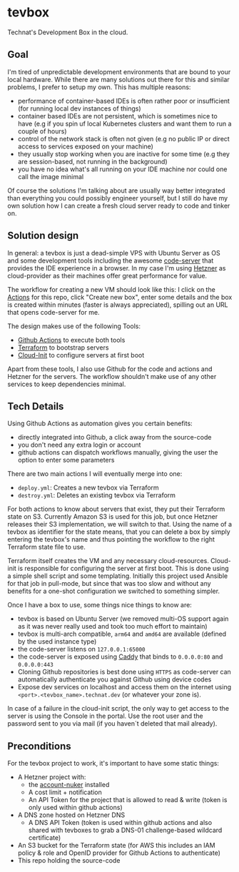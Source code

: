 # tevbox

Technat's Development Box in the cloud.

## Goal

I'm tired of unpredictable development environments that are bound to your local hardware. While there are many solutions out there for this and similar problems, I prefer to setup my own. This has multiple reasons:
- performance of container-based IDEs is often rather poor or insufficient (for running local dev instances of things)
- container based IDEs are not persistent, which is sometimes nice to have (e.g if you spin uf local Kubernetes clusters and want them to run a couple of hours)
- control of the network stack is often not given (e.g no public IP or direct access to services exposed on your machine)
- they usually stop working when you are inactive for some time (e.g they are session-based, not running in the background)
- you have no idea what's all running on your IDE machine nor could one call the image minimal

Of course the solutions I'm talking about are usually way better integrated than everything you could possibly engineer yourself, but I still do have my own solution how I can create a fresh cloud server ready to code and tinker on.

## Solution design

In general: a tevbox is just a dead-simple VPS with Ubuntu Server as OS and some development tools including the awesome [code-server](https://github.com/coder/code-server) that provides the IDE experience in a browser. In my case I'm using [Hetzner](http://hetzner.de/) as cloud-provider as their machines offer great performance for value. 

The workflow for creating a new VM should look like this: I click on the [Actions](https://github.com/the-technat/tevbox/actions) for this repo, click "Create new box", enter some details and the box is created within minutes (faster is always appreciated), spilling out an URL that opens code-server for me.

The design makes use of the following Tools:
- [Github Actions](https://docs.github.com/en/actions) to execute both tools
- [Terraform](https://terraform.io) to bootstrap servers
- [Cloud-Init](https://cloudinit.readthedocs.io/en/latest/index.html) to configure servers at first boot

Apart from these tools, I also use Github for the code and actions and Hetzner for the servers. The workflow shouldn't make use of any other services to keep dependencies minimal.

## Tech Details

Using Github Actions as automation gives you certain benefits:
- directly integrated into Github, a click away from the source-code
- you don't need any extra login or account
- github actions can dispatch workflows manually, giving the user the option to enter some parameters

There are two main actions I will eventually merge into one:
- `deploy.yml`: Creates a new tevbox via Terraform
- `destroy.yml`: Deletes an existing tevbox via Terraform

For both actions to know about servers that exist, they put their Terraform state on S3. Currently Amazon S3 is used for this job, but once Hetzner releases their S3 implementation, we will switch to that. Using the name of a tevbox as identifier for the state means, that you can delete a box by simply entering the tevbox's name and thus pointing the workflow to the right Terraform state file to use.

Terraform itself creates the VM and any necessary cloud-resources. Cloud-init is responsible for configuring the server at first boot. This is done using a simple shell script and some templating. Initially this project used Ansible for that job in pull-mode, but since that was too slow and without any benefits for a one-shot configuration we switched to something simpler.

Once I have a box to use, some things nice things to know are:
- tevbox is based on Ubuntu Server (we removed multi-OS support again as it was never really used and took too much effort to maintain)
- tevbox is multi-arch compatible, `arm64` and `amd64` are available (defined by the used instance type)
- the code-server listens on `127.0.0.1:65000` 
- the code-server is exposed using [Caddy](https://caddyserver.com/) that binds to `0.0.0.0:80` and `0.0.0.0:443`
- Cloning Github repositories is best done using `HTTPS` as code-server can automatically authenticate you against Github using device codes
- Expose dev services on localhost and access them on the internet using `<port>.<tevbox_name>.technat.dev` (or whatever your zone is).

In case of a failure in the cloud-init script, the only way to get access to the server is using the Console in the portal. Use the root user and the password sent to you via mail (if you haven´t deleted that mail already).

## Preconditions

For the tevbox project to work, it's important to have some static things:
- A Hetzner project with:
  - the [account-nuker](https://github.com/the-technat/account-nuker) installed
  - A cost limit + notification 
  - An API Token for the project that is allowed to read & write (token is only used within github actions)
- A DNS zone hosted on Hetzner DNS
  - A DNS API Token (token is used within github actions and also shared with tevboxes to grab a DNS-01 challenge-based wildcard certificate)
- An S3 bucket for the Terraform state (for AWS this includes an IAM policy & role and OpenID provider for Github Actions to authenticate)
- This repo holding the source-code